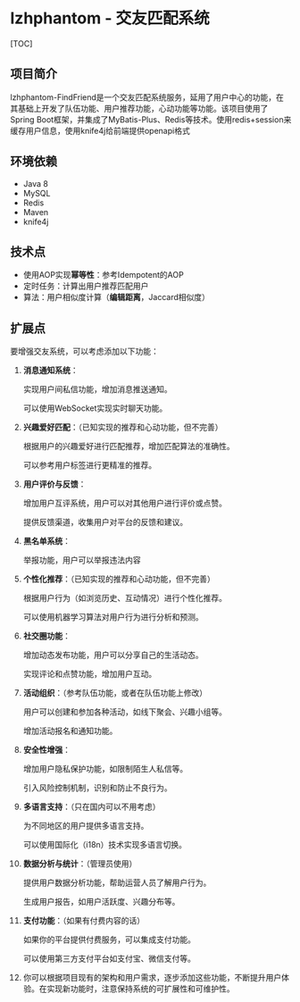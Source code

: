 # lzhphantom - 交友匹配系统

[TOC]



## 项目简介

lzhphantom-FindFriend是一个交友匹配系统服务，延用了用户中心的功能，在其基础上开发了队伍功能、用户推荐功能，心动功能等功能。该项目使用了Spring Boot框架，并集成了MyBatis-Plus、Redis等技术。使用redis+session来缓存用户信息，使用knife4j给前端提供openapi格式

## 环境依赖

- Java 8
- MySQL
- Redis
- Maven
- knife4j

## 技术点

- 使用AOP实现**幂等性**：参考Idempotent的AOP
- 定时任务：计算出用户推荐匹配用户
- 算法：用户相似度计算（**编辑距离**，Jaccard相似度）

## 扩展点

要增强交友系统，可以考虑添加以下功能：

1. **消息通知系统**：

   实现用户间私信功能，增加消息推送通知。

   可以使用WebSocket实现实时聊天功能。

2. **兴趣爱好匹配**：（已知实现的推荐和心动功能，但不完善）

   根据用户的兴趣爱好进行匹配推荐，增加匹配算法的准确性。

   可以参考用户标签进行更精准的推荐。

3. **用户评价与反馈**：

   增加用户互评系统，用户可以对其他用户进行评价或点赞。

   提供反馈渠道，收集用户对平台的反馈和建议。

4. **黑名单系统**：

   举报功能，用户可以举报违法内容

5. **个性化推荐**：（已知实现的推荐和心动功能，但不完善）

   根据用户行为（如浏览历史、互动情况）进行个性化推荐。

   可以使用机器学习算法对用户行为进行分析和预测。

6. **社交圈功能**：

   增加动态发布功能，用户可以分享自己的生活动态。

   实现评论和点赞功能，增加用户互动。

7. **活动组织**：（参考队伍功能，或者在队伍功能上修改）

   用户可以创建和参加各种活动，如线下聚会、兴趣小组等。

   增加活动报名和通知功能。

8. **安全性增强**：

   增加用户隐私保护功能，如限制陌生人私信等。

   引入风险控制机制，识别和防止不良行为。

9. **多语言支持**：（只在国内可以不用考虑）

   为不同地区的用户提供多语言支持。

   可以使用国际化（i18n）技术实现多语言切换。

10. **数据分析与统计**：（管理员使用）

    提供用户数据分析功能，帮助运营人员了解用户行为。

    生成用户报告，如用户活跃度、兴趣分布等。

11. **支付功能**：（如果有付费内容的话）

    如果你的平台提供付费服务，可以集成支付功能。

    可以使用第三方支付平台如支付宝、微信支付等。

12. 你可以根据项目现有的架构和用户需求，逐步添加这些功能，不断提升用户体验。在实现新功能时，注意保持系统的可扩展性和可维护性。